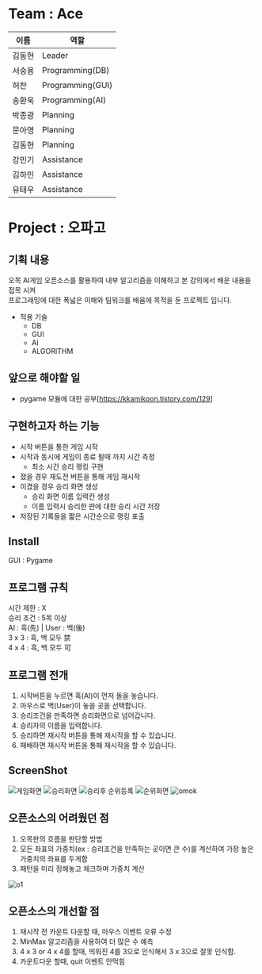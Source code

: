 # Team : Ace
이름 | 역할
--- | --- |
김동현 | Leader |
서숭용 | Programming(DB) |
허찬 | Programming(GUI) |
송환욱 | Programming(AI) |
박종광 | Planning |
문아영 | Planning |
김동현 | Planning |
강민기 | Assistance |
김하민 | Assistance |
유태우 | Assistance |

# Project : 오파고
## 기획 내용
오목 AI게임 오픈소스를 활용하여 내부 알고리즘을 이해하고 본 강의에서 배운 내용을 접목 시켜 <br>프로그래밍에 대한 폭넓은 이해와 팀워크를 배움에 목적을 둔 프로젝트 입니다.
* 적용 기술
  * DB
  * GUI
  * AI
  * ALGORITHM
  
## 앞으로 해야할 일
* pygame 모듈에 대한 공부[https://kkamikoon.tistory.com/129]

## 구현하고자 하는 기능
* 시작 버튼을 통한 게임 시작
* 시작과 동시에 게임이 종료 될때 까지 시간 측정
  * 최소 시간 승리 랭킹 구현
* 졌을 경우 재도전 버튼을 통해 게임 재시작
* 이겼을 경우 승리 화면 생성
  * 승리 화면 이름 입력칸 생성
  * 이름 입력시 승리한 판에 대한 승리 시간 저장
* 저장된 기록들을 짧은 시간순으로 랭킹 표출

## Install
GUI : Pygame

## 프로그램 규칙
시간 제한 : X<br>
승리 조건 : 5목 이상<br>
AI : 흑(先) | User : 백(後)<br>
3 x 3 : 흑, 백 모두 禁<br>
4 x 4 : 흑, 백 모두 可

## 프로그램 전개
1. 시작버튼을 누르면 흑(AI)이 먼저 돌을 놓습니다.
2. 마우스로 백(User)이 놓을 곳을 선택합니다.
3. 승리조건을 만족하면 승리화면으로 넘어갑니다.
4. 승리자의 이름을 입력합니다.
6. 승리하면 재시작 버튼을 통해 재시작을 할 수 있습니다.
7. 패배하면 재시작 버튼을 통해 재시작을 할 수 있습니다.

## ScreenShot
![게임화면](https://user-images.githubusercontent.com/89123604/141059724-01156e5d-9e2a-41fd-bcd6-d53b7f3d6d7a.JPG)
![승리화면](https://user-images.githubusercontent.com/89123604/141059815-5bc91cd6-1a34-4d0e-a0eb-7c8348c13a82.JPG)
![승리후 순위등록](https://user-images.githubusercontent.com/89123604/141059817-fbe566d5-929e-4fb2-a435-f4bd4c618e12.JPG)
![순위화면](https://user-images.githubusercontent.com/89123604/141059804-d1d7d10d-7787-4f23-86a3-655b66bbc059.JPG)
![omok](https://user-images.githubusercontent.com/48282708/71707199-feb57e00-2e2b-11ea-9257-977c33195025.png)

## 오픈소스의 어려웠던 점
1. 오목판의 흐름을 판단할 방법
2. 모든 좌표의 가중치(ex : 승리조건을 만족하는 곳이면 큰 수)를 계산하여 가장 높은 가중치의 좌표를 두게함
3. 패턴을 미리 정해놓고 체크하며 가중치 계산

![o1](https://user-images.githubusercontent.com/48282708/73593289-b8942d00-4545-11ea-886e-45d81ec643ad.png)

## 오픈소스의 개선할 점
1. 재시작 전 카운트 다운할 때, 마우스 이벤트 오류 수정
2. MinMax 알고리즘을 사용하여 더 많은 수 예측
3. 4 x 3 or 4 x 4를 할때, 띄워진 4를 3으로 인식해서 3 x 3으로 잘못 인식함.
4. 카운트다운 할때, quit 이벤트 안먹힘
